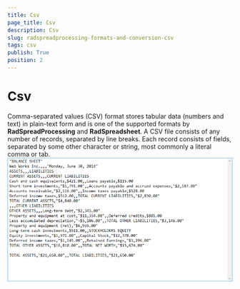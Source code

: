 ```yaml
---
title: Csv
page_title: Csv
description: Csv
slug: radspreadprocessing-formats-and-conversion-csv
tags: csv
publish: True
position: 2
---
```


# Csv



Comma-separated values (CSV) format stores tabular data (numbers and text) in plain-text form and is one of the supported formats by __RadSpreadProcessing__ and __RadSpreadsheet__. A CSV file consists of any number of records, separated by line breaks. Each record consists of fields, separated by some other character or string, most commonly a literal comma or tab.
      ![Rad Spread Processing Formats and Conversion Csv 01](images/RadSpreadProcessing_Formats_and_Conversion_Csv_01.png)

## 
